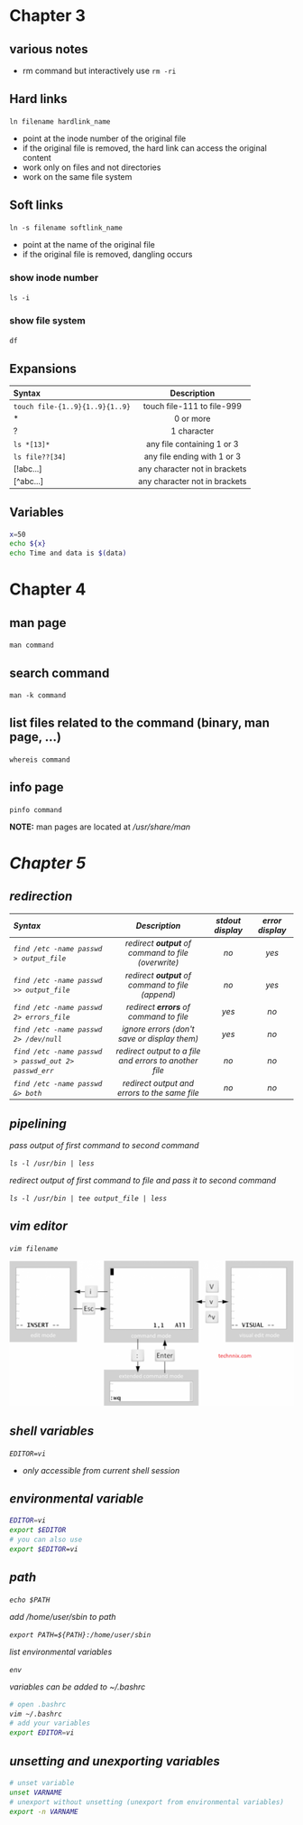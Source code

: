 # **Chapter 3**

## various notes
- rm command but interactively use `rm -ri`

## Hard links
`ln filename hardlink_name`
- point at the inode number of the original file
- if the original file is removed, the hard link can access the original content
- work only on files and not directories
- work on the same file system

## Soft links
`ln -s filename softlink_name`
- point at the name of the original file
- if the original file is removed, dangling occurs
### show inode number
`ls -i`
### show file system
`df`

## Expansions

| Syntax                          |          Description          |
| :------------------------------ | :---------------------------: |
| `touch file-{1..9}{1..9}{1..9}` |  touch file-111 to file-999   |
| *                               |           0 or more           |
| ?                               |          1 character          |
| `ls *[13]*`                     |  any file containing 1 or 3   |
| `ls file??[34]`                 |  any file ending with 1 or 3  |
| [!abc...]                       | any character not in brackets |
| [^abc...]                       | any character not in brackets |

## Variables
```bash
x=50
echo ${x}
echo Time and data is $(data)
```

# **Chapter 4**

## man page
`man command`

## search command
`man -k command`

## list files related to the command (binary, man page, ...)
`whereis command`

## info page
`pinfo command`

**NOTE:** man pages are located at <em>/usr/share/man<em/>

# **Chapter 5**
## redirection

| Syntax                                              |                     Description                      | stdout display | error display |
| :-------------------------------------------------- | :--------------------------------------------------: | :------------: | :-----------: |
| `find /etc -name passwd > output_file`              |  redirect **output** of command to file (overwrite)  |       no       |      yes      |
| `find /etc -name passwd >> output_file`             |   redirect **output** of command to file (append)    |       no       |      yes      |
| `find /etc -name passwd 2> errors_file`             |        redirect **errors** of command to file        |      yes       |      no       |
| `find /etc -name passwd 2> /dev/null`               |      ignore errors (don't save or display them)      |      yes       |      no       |
| `find /etc -name passwd > passwd_out 2> passwd_err` | redirect output to a file and errors to another file |       no       |      no       |
| `find /etc -name passwd &> both`                    |     redirect output and errors to the same file      |       no       |      no       |

## pipelining
pass output of first command to second command

`ls -l /usr/bin | less`

redirect output of first command to file and pass it to second command

`ls -l /usr/bin | tee output_file | less`

## vim editor
`vim filename`

![alt text](images/vim-modes.png?raw=true)

## shell variables
`EDITOR=vi`
- only accessible from current shell session
## environmental variable
````bash
EDITOR=vi
export $EDITOR
# you can also use
export $EDITOR=vi
````
## path
`echo $PATH`

add <em>/home/user/sbin<em/> to path

`export PATH=${PATH}:/home/user/sbin`

list environmental variables

`env`

variables can be added to ~/.bashrc
````bash
# open .bashrc
vim ~/.bashrc
# add your variables
export EDITOR=vi
````

## unsetting and unexporting variables
````bash
# unset variable
unset VARNAME
# unexport without unsetting (unexport from environmental variables)
export -n VARNAME
````

